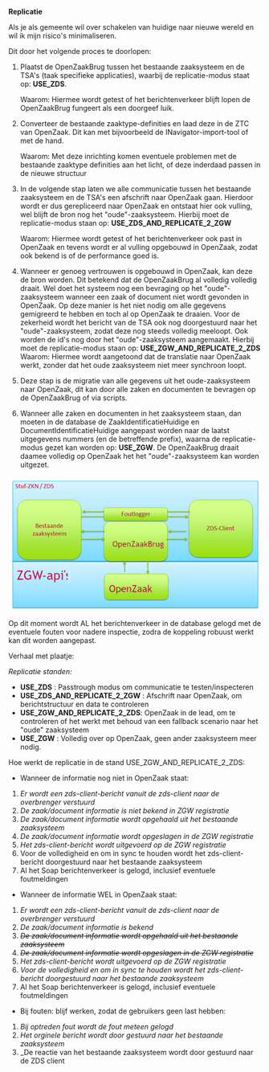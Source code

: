 **Replicatie**

Als je als gemeente wil over schakelen van huidige naar nieuwe wereld en wil ik mijn risico&#39;s minimaliseren.

Dit door het volgende proces te doorlopen:

1. Plaatst de OpenZaakBrug tussen het bestaande zaaksysteem en de TSA's (taak specifieke applicaties), waarbij de replicatie-modus staat op: **USE_ZDS**. 

   Waarom: Hiermee wordt getest of het berichtenverkeer blijft lopen de OpenZaakBrug fungeert als een doorgeef luik.

2. Converteer de bestaande zaaktype-definities en laad deze in de ZTC van OpenZaak. Dit kan met bijvoorbeeld de INavigator-import-tool of met de hand. 

   Waarom: Met deze inrichting komen eventuele problemen met de bestaande zaaktype definities aan het licht, of deze inderdaad passen in de nieuwe structuur

3. In de volgende stap laten we alle communicatie tussen het bestaande zaaksysteem en de TSA's een afschrift naar OpenZaak gaan. Hierdoor wordt er dus gerepliceerd naar OpenZaak en ontstaat hier ook vulling, wel blijft de bron nog het "oude"-zaaksysteem. Hierbij moet de replicatie-modus staan op: **USE_ZDS_AND_REPLICATE_2_ZGW**

   Waarom: Hiermee wordt getest of het berichtenverkeer ook past in OpenZaak en tevens wordt er al vulling opgebouwd in OpenZaak, zodat ook bekend is of de performance goed is.

4. Wanneer er genoeg vertrouwen is opgebouwd in OpenZaak, kan deze de bron worden. Dit betekend dat de OpenZaakBrug al volledig volledig draait. Wel doet het systeem nog een bevraging op het "oude"-zaaksysteem wanneer een zaak of document niet wordt gevonden in OpenZaak. Op deze manier is het niet nodig om alle gegevens gemigreerd te hebben en toch al op OpenZaak te draaien. Voor de zekerheid wordt het bericht van de TSA ook nog doorgestuurd naar het "oude"-zaaksysteem, zodat deze nog steeds volledig meeloopt. Ook worden de id's nog door het "oude"-zaaksysteem aangemaakt. Hierbij moet de replicatie-modus staan op: **USE_ZGW_AND_REPLICATE_2_ZDS**
   Waarom: Hiermee wordt aangetoond dat de translatie naar OpenZaak werkt, zonder dat het oude zaaksysteem niet meer synchroon loopt.

5. Deze stap is de migratie van alle gegevens uit het oude-zaaksysteem naar OpenZaak, dit kan door alle zaken en documenten te bevragen op de OpenZaakBrug of via scripts.

6. Wanneer alle zaken en documenten in het zaaksysteem staan, dan moeten in de database de ZaakIdentificatieHuidige en DocumentIdentificatieHuidige aangepast worden naar de laatst uitgegevens nummers (en de betreffende prefix), waarna de replicatie-modus gezet kan worden op: **USE_ZGW**. De OpenZaakBrug draait daamee volledig op OpenZaak het het "oude"-zaaksysteem kan worden uitgezet.

![openzaakbrug-replication](media/openzaakbrug-replication.png)

Op dit moment wordt AL het berichtenverkeer in de database gelogd met de eventuele fouten voor nadere inspectie, zodra de koppeling robuust werkt kan dit worden aangepast.

Verhaal met plaatje:

_Replicatie standen:_

- **USE_ZDS** : Passtrough modus om communicatie te testen/inspecteren
- **USE_ZDS_AND_REPLICATE_2_ZGW** : Afschrift naar OpenZaak, om berichtstructuur en data te controleren
- **USE_ZGW_AND_REPLICATE_2_ZDS**: OpenZaak in de lead, om te controleren of het werkt met behoud van een fallback scenario naar het "oude" zaaksysteem
- **USE_ZGW**  : Volledig over op OpenZaak, geen ander zaaksysteem meer nodig.



Hoe werkt de replicatie in de stand USE_ZGW_AND_REPLICATE_2_ZDS:

- Wanneer de informatie nog niet in OpenZaak staat:

1. _Er wordt een zds-client-bericht  vanuit de zds-client naar de overbrenger verstuurd_
2. _De zaak/document informatie is niet bekend in ZGW registratie_
3. _De zaak/document informatie wordt opgehaald uit het bestaande zaaksysteem_
4. _De zaak/document informatie wordt opgeslagen in de ZGW registratie_
5. _Het zds-client-bericht wordt uitgevoerd op de ZGW registratie_
6. Voor de volledigheid en om in sync te houden wordt het zds-client-bericht doorgestuurd naar het bestaande zaaksysteem
7. Al het Soap berichtenverkeer is gelogd, inclusief eventuele foutmeldingen

- Wanneer de informatie WEL in OpenZaak staat: 

1. _Er wordt een zds-client-bericht  vanuit de zds-client naar de overbrenger verstuurd_
2. _De zaak/document informatie is bekend_
3. ~~_De zaak/document informatie wordt opgehaald uit het bestaande zaaksysteem_~~
4. ~~_De zaak/document informatie wordt opgeslagen in de ZGW registratie_~~
5. _Het zds-client-bericht wordt uitgevoerd op de ZGW registratie_
6. _Voor de volledigheid en om in sync te houden wordt het zds-client-bericht doorgestuurd naar het bestaande zaaksysteem_
7. Al het Soap berichtenverkeer is gelogd, inclusief eventuele foutmeldingen

- Bij fouten: blijf werken, zodat de gebruikers geen last hebben:

1. _Bij optreden fout wordt de fout meteen gelogd_
  2. _Het orginele bericht wordt door gestuurd naar het bestaande zaaksysteem_
  3. _De reactie van het bestaande zaaksysteem wordt door gestuurd naar de ZDS client
